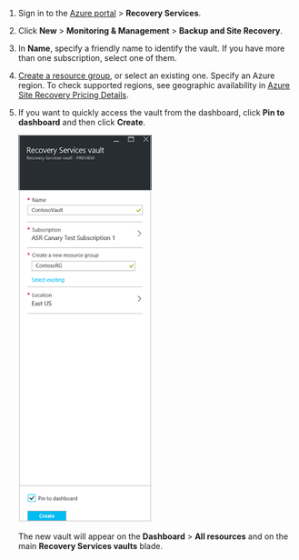 1. Sign in to the [Azure portal](https://portal.azure.cn) > **Recovery Services**.
2. Click **New** > **Monitoring & Management** > **Backup and Site Recovery**. 
3. In **Name**, specify a friendly name to identify the vault. If you have more than one subscription, select one of them.
4. [Create a resource group](../articles/azure-resource-manager/resource-group-template-deploy-portal.md), or select an existing one. Specify an Azure region. To check supported regions, see geographic availability in [Azure Site Recovery Pricing Details](https://www.azure.cn/pricing/details/site-recovery/).
5. If you want to quickly access the vault from the dashboard, click **Pin to dashboard** and then click **Create**.

   ![New vault](./media/site-recovery-create-vault/new-vault-settings.png)

   The new vault will appear on the **Dashboard** > **All resources** and on the main **Recovery Services vaults** blade.